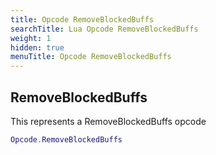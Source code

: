 ```yaml
---
title: Opcode RemoveBlockedBuffs
searchTitle: Lua Opcode RemoveBlockedBuffs
weight: 1
hidden: true
menuTitle: Opcode RemoveBlockedBuffs
---
```

## RemoveBlockedBuffs

This represents a RemoveBlockedBuffs opcode
```lua
Opcode.RemoveBlockedBuffs
```